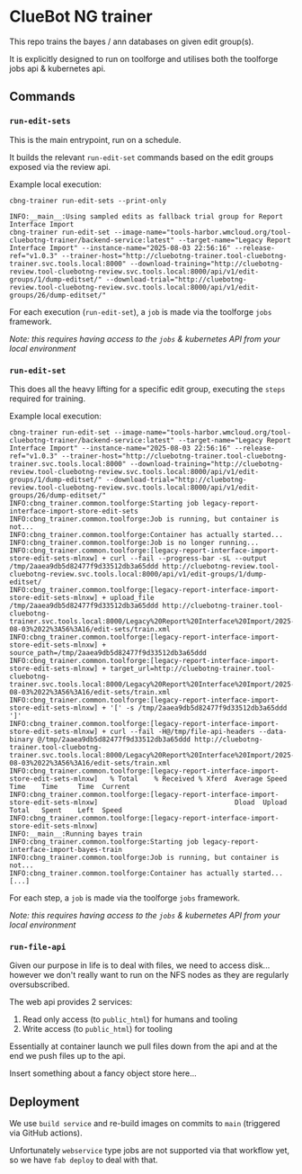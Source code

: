 # ClueBot NG trainer

This repo trains the bayes / ann databases on given edit group(s).

It is explicitly designed to run on toolforge and utilises both the toolforge jobs api & kubernetes api.

## Commands

### `run-edit-sets`

This is the main entrypoint, run on a schedule.

It builds the relevant `run-edit-set` commands based on the edit groups exposed via the review api.

Example local execution:

```
cbng-trainer run-edit-sets --print-only

INFO:__main__:Using sampled edits as fallback trial group for Report Interface Import
cbng-trainer run-edit-set --image-name="tools-harbor.wmcloud.org/tool-cluebotng-trainer/backend-service:latest" --target-name="Legacy Report Interface Import" --instance-name="2025-08-03 22:56:16" --release-ref="v1.0.3" --trainer-host="http://cluebotng-trainer.tool-cluebotng-trainer.svc.tools.local:8000" --download-training="http://cluebotng-review.tool-cluebotng-review.svc.tools.local:8000/api/v1/edit-groups/1/dump-editset/" --download-trial="http://cluebotng-review.tool-cluebotng-review.svc.tools.local:8000/api/v1/edit-groups/26/dump-editset/"
```

For each execution (`run-edit-set`), a `job` is made via the toolforge `jobs` framework.

_Note: this requires having access to the `jobs` & kubernetes API from your local environment_

### `run-edit-set`

This does all the heavy lifting for a specific edit group, executing the `steps` required for training.

Example local execution:

```
cbng-trainer run-edit-set --image-name="tools-harbor.wmcloud.org/tool-cluebotng-trainer/backend-service:latest" --target-name="Legacy Report Interface Import" --instance-name="2025-08-03 22:56:16" --release-ref="v1.0.3" --trainer-host="http://cluebotng-trainer.tool-cluebotng-trainer.svc.tools.local:8000" --download-training="http://cluebotng-review.tool-cluebotng-review.svc.tools.local:8000/api/v1/edit-groups/1/dump-editset/" --download-trial="http://cluebotng-review.tool-cluebotng-review.svc.tools.local:8000/api/v1/edit-groups/26/dump-editset/"
INFO:cbng_trainer.common.toolforge:Starting job legacy-report-interface-import-store-edit-sets
INFO:cbng_trainer.common.toolforge:Job is running, but container is not...
INFO:cbng_trainer.common.toolforge:Container has actually started...
INFO:cbng_trainer.common.toolforge:Job is no longer running...
INFO:cbng_trainer.common.toolforge:[legacy-report-interface-import-store-edit-sets-mlnxw] + curl --fail --progress-bar -sL --output /tmp/2aaea9db5d82477f9d33512db3a65ddd http://cluebotng-review.tool-cluebotng-review.svc.tools.local:8000/api/v1/edit-groups/1/dump-editset/
INFO:cbng_trainer.common.toolforge:[legacy-report-interface-import-store-edit-sets-mlnxw] + upload_file /tmp/2aaea9db5d82477f9d33512db3a65ddd http://cluebotng-trainer.tool-cluebotng-trainer.svc.tools.local:8000/Legacy%20Report%20Interface%20Import/2025-08-03%2022%3A56%3A16/edit-sets/train.xml
INFO:cbng_trainer.common.toolforge:[legacy-report-interface-import-store-edit-sets-mlnxw] + source_path=/tmp/2aaea9db5d82477f9d33512db3a65ddd
INFO:cbng_trainer.common.toolforge:[legacy-report-interface-import-store-edit-sets-mlnxw] + target_url=http://cluebotng-trainer.tool-cluebotng-trainer.svc.tools.local:8000/Legacy%20Report%20Interface%20Import/2025-08-03%2022%3A56%3A16/edit-sets/train.xml
INFO:cbng_trainer.common.toolforge:[legacy-report-interface-import-store-edit-sets-mlnxw] + '[' -s /tmp/2aaea9db5d82477f9d33512db3a65ddd ']'
INFO:cbng_trainer.common.toolforge:[legacy-report-interface-import-store-edit-sets-mlnxw] + curl --fail -H@/tmp/file-api-headers --data-binary @/tmp/2aaea9db5d82477f9d33512db3a65ddd http://cluebotng-trainer.tool-cluebotng-trainer.svc.tools.local:8000/Legacy%20Report%20Interface%20Import/2025-08-03%2022%3A56%3A16/edit-sets/train.xml
INFO:cbng_trainer.common.toolforge:[legacy-report-interface-import-store-edit-sets-mlnxw]   % Total    % Received % Xferd  Average Speed   Time    Time     Time  Current
INFO:cbng_trainer.common.toolforge:[legacy-report-interface-import-store-edit-sets-mlnxw]                                  Dload  Upload   Total   Spent    Left  Speed
INFO:cbng_trainer.common.toolforge:[legacy-report-interface-import-store-edit-sets-mlnxw] 
INFO:__main__:Running bayes train
INFO:cbng_trainer.common.toolforge:Starting job legacy-report-interface-import-bayes-train
INFO:cbng_trainer.common.toolforge:Job is running, but container is not...
INFO:cbng_trainer.common.toolforge:Container has actually started...
[...]
```

For each step, a `job` is made via the toolforge `jobs` framework.

_Note: this requires having access to the `jobs` & kubernetes API from your local environment_

### `run-file-api`

Given our purpose in life is to deal with files, we need to access disk... however we don't really want to run on the NFS nodes as they are regularly oversubscribed.

The web api provides 2 services:

1. Read only access (to `public_html`) for humans and tooling
2. Write access (to `public_html`) for tooling

Essentially at container launch we pull files down from the api and at the end we push files up to the api.

Insert something about a fancy object store here...

## Deployment

We use `build service` and re-build images on commits to `main` (triggered via GitHub actions).

Unfortunately `webservice` type jobs are not supported via that workflow yet, so we have `fab deploy` to deal with that. 
